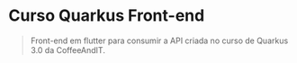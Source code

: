 # Curso Quarkus Front-end

>Front-end em flutter para consumir a API criada no curso de Quarkus 3.0 da CoffeeAndIT.

